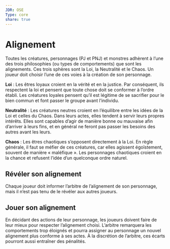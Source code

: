 ```yaml
---
JDR: OSE
Type: core
share: true
---
```

# Alignement

Toutes les créatures, personnages (PJ et PNJ) et monstres adhèrent à l’une des trois philosophies (ou types de comportements) que sont les alignements. Ces trois sphères sont la Loi, la Neutralité et le Chaos. Un joueur doit choisir l’une de ces voies à la création de son personnage.

**Loi** : Les êtres loyaux croient en la vérité et en la justice. Par conséquent, ils respectent la loi et pensent que toute chose doit se conformer à l’ordre établi. Les créatures loyales pensent qu’il est légitime de se sacrifier pour le bien commun et font passer le groupe avant l’individu.

**Neutralité** : Les créatures neutres croient en l’équilibre entre les idées de la Loi et celles du Chaos. Dans leurs actes, elles tendent à servir leurs propres intérêts. Elles sont capables d’agir de manière bonne ou mauvaise afin d’arriver à leurs fins, et en général ne feront pas passer les besoins des autres avant les leurs.

**Chaos** : Les êtres chaotiques s’opposent directement à la Loi. En règle générale, il faut se méfier de ces créatures, car elles agissent égoïstement, souvent de manière « maléfique ». Les personnages chaotiques croient en la chance et refusent l’idée d’un quelconque ordre naturel.

## Révéler son alignement
Chaque joueur doit informer l’arbitre de l’alignement de son personnage, mais il n’est pas tenu de le révéler aux autres joueurs.

## Jouer son alignement
En décidant des actions de leur personnage, les joueurs doivent faire de leur mieux pour respecter l’alignement choisi. L’arbitre remarquera les comportements trop éloignés et pourra assigner au personnage un nouvel alignement plus conforme à ses actes. À la discrétion de l’arbitre, ces écarts pourront aussi entraîner des pénalités.